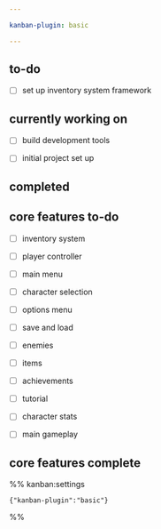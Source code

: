 ```yaml
---

kanban-plugin: basic

---
```


## to-do

- [ ] set up inventory system framework


## currently working on

- [ ] build development tools
- [ ] initial project set up


## completed



## core features to-do

- [ ] inventory system
- [ ] player controller
- [ ] main menu
- [ ] character selection
- [ ] options menu
- [ ] save and load
- [ ] enemies
- [ ] items
- [ ] achievements
- [ ] tutorial
- [ ] character stats
- [ ] main gameplay


## core features complete





%% kanban:settings
```
{"kanban-plugin":"basic"}
```
%%